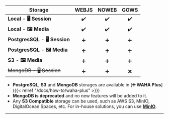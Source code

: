 | Storage                           | WEBJS | NOWEB | GOWS |
|-----------------------------------|:-----:|:-----:|:----:|
| **Local** - **🖥️ Session**       |  ✔️   |  ✔️   |  ✔️  |
| **Local** - **🖼️ Media**         |  ✔️   |  ✔️   |  ✔️  |
| **PostgresSQL** - **🖥️ Session** |   ➕   |   ➕   |  ➕   |
| **PostgresSQL** - **🖼️ Media**   |   ➕   |   ➕   |  ➕   |
| **S3** - **🖼️ Media**            |   ➕   |   ➕   |  ➕   |
| ~~MongoDB - 🖥️ Session~~         |   ➕   |   ➕   |  ❌   |

- **PostgreSQL**, **S3** and **MongoDB** storages are available in [**➕ WAHA Plus**]({{< relref "/docs/how-to/waha-plus" >}})
- **MongoDB is deprecated** and no new features will be added to it.
- Any **S3 Compatible** storage can be used, such as AWS S3, MinIO, DigitalOcean Spaces, etc. For in-house solutions, you can use [**MinIO**](https://min.io/).

---
